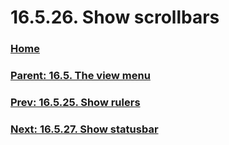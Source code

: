 # 16.5.26. Show scrollbars

### [Home](./00-home.md)
### [Parent: 16.5. The view menu](./16-05-00-the-view-menu.md)
### [Prev: 16.5.25. Show rulers](./16-05-25-show-rulers.md)
### [Next: 16.5.27. Show statusbar](./16-05-27-show-statusbar.md)
